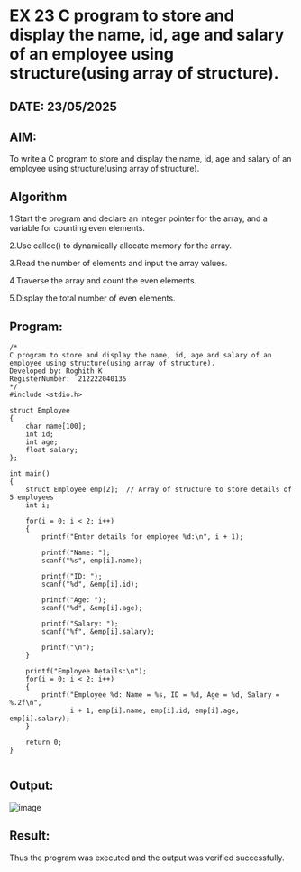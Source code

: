 # EX 23 C program to store and display the name, id, age and salary of an employee using structure(using array of structure).
## DATE: 23/05/2025
## AIM:
To write a C program to store and display the name, id, age and salary of an employee using structure(using array of structure).

## Algorithm
1.Start the program and declare an integer pointer for the array, and a variable for counting even elements.

2.Use calloc() to dynamically allocate memory for the array.

3.Read the number of elements and input the array values.

4.Traverse the array and count the even elements.

5.Display the total number of even elements. 

## Program:
```
/*
C program to store and display the name, id, age and salary of an employee using structure(using array of structure).
Developed by: Roghith K
RegisterNumber:  212222040135
*/
#include <stdio.h>

struct Employee
{
    char name[100];
    int id;
    int age;
    float salary;
};

int main()
{
    struct Employee emp[2];  // Array of structure to store details of 5 employees
    int i;

    for(i = 0; i < 2; i++)
    {
        printf("Enter details for employee %d:\n", i + 1);

        printf("Name: ");
        scanf("%s", emp[i].name);

        printf("ID: ");
        scanf("%d", &emp[i].id);

        printf("Age: ");
        scanf("%d", &emp[i].age);

        printf("Salary: ");
        scanf("%f", &emp[i].salary);

        printf("\n");
    }

    printf("Employee Details:\n");
    for(i = 0; i < 2; i++)
    {
        printf("Employee %d: Name = %s, ID = %d, Age = %d, Salary = %.2f\n", 
               i + 1, emp[i].name, emp[i].id, emp[i].age, emp[i].salary);
    }

    return 0;
}


```

## Output:

![image](https://github.com/user-attachments/assets/b75facbd-f631-4c19-8e2f-a7b96d13674b)


## Result:
Thus the program was executed and the output was verified successfully.
